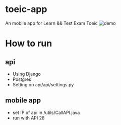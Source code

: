 # toeic-app
An mobile app for Learn && Test Exam Toeic
![demo](https://github.com/phamthainb/toeic-app/docs/demo.gif "demo")

# How to run
## api
- Using Django 
- Postgres
- Setting on api/api/settings.py
## mobile app
- set IP of api in /utils/CallAPI.java
- run with API 28